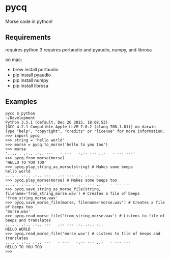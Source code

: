 pycq
=====

Morse code in python!

Requirements
--------------

requires python 3
requires portaudio and pyaudio, numpy, and librosa

on mac:
- brew install portaudio
- pip install pyaudio
- pip install numpy
- pip install librosa

Examples
---------

```
pycq $ python                                                                                                                                                                               ~/Development
Python 3.5.1 (default, Dec 26 2015, 18:08:53) 
[GCC 4.2.1 Compatible Apple LLVM 7.0.2 (clang-700.1.81)] on darwin
Type "help", "copyright", "credits" or "license" for more information.
>>> import pycq
>>> string = 'hello world'
>>> morse = pycq.to_morse('hello to you too')
>>> morse
'.... . .-.. .-.. ---   - ---   -.-- --- ..-   - --- ---'
>>> pycq.from_morse(morse)
'HELLO TO YOU TOO'
>>> pycq.play_string_as_morse(string) # Makes some beeps
hello world
.... . .-.. .-.. ---   .-- --- .-. .-.. -..
>>> pycq.play_morse(morse) # Makes some beeps too
.... . .-.. .-.. ---   - ---   -.-- --- ..-   - --- ---
>>> pycq.save_string_as_morse_file(string, filename='from_string_morse.wav') # Creates a file of beeps
'from_string_morse.wav'
>>> pycq.save_morse_file(morse, filename='morse.wav') # Creates a file of beeps too
'morse.wav'
>>> pycq.read_morse_file('from_string_morse.wav') # Listens to file of beeps and translates
.... . .-.. .-.. ---   .-- --- .-. .-.. -..
HELLO WORLD
>>> pycq.read_morse_file('morse.wav') # Listens to file of beeps and translates
.... . .-.. .-.. ---   - ---   -.-- --- ..-   - --- ---
HELLO TO YOU TOO
>>> 
```
